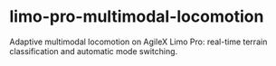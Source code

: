 # limo-pro-multimodal-locomotion
Adaptive multimodal locomotion on AgileX Limo Pro: real-time terrain classification and automatic mode switching.
